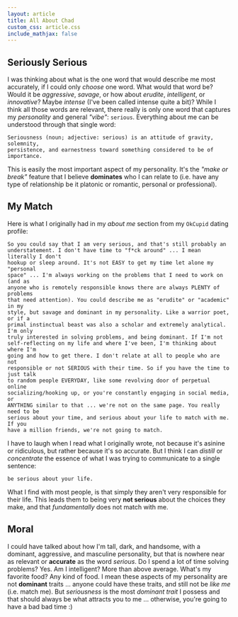 ```yaml
---
layout: article
title: All About Chad
custom_css: article.css
include_mathjax: false
---
```

## Seriously Serious
I was thinking about what is the one word that would describe me most accurately, if I could only *choose* one word. What would that word be? Would it be *aggressive*, *savage*, or how about *erudite*, *intelligent*, or *innovative*? Maybe *intense* (I've been called intense quite a bit)? While I think all those words are relevant, there really is only one word that captures my *personality* and general *"vibe"*: `serious`. Everything about me can be understood through that single word:

    Seriousness (noun; adjective: serious) is an attitude of gravity, solemnity,
    persistence, and earnestness toward something considered to be of importance.


This is easily the most important aspect of my personality. It's the *"make or break"* feature that I believe **dominates** who I can relate to (i.e. have any type of relationship be it platonic or romantic, personal or professional).

## My Match
Here is what I originally had in my *about me* section from my `OkCupid` dating profile:

    So you could say that I am very serious, and that's still probably an
    understatement. I don't have time to "f*ck around" ... I mean literally I don't
    hookup or sleep around. It's not EASY to get my time let alone my "personal
    space" ... I'm always working on the problems that I need to work on (and as
    anyone who is remotely responsible knows there are always PLENTY of problems
    that need attention). You could describe me as "erudite" or "academic" in my
    style, but savage and dominant in my personality. Like a warrior poet, or if a
    primal instinctual beast was also a scholar and extremely analytical. I'm only
    truly interested in solving problems, and being dominant. If I'm not
    self-reflecting on my life and where I've been, I'm thinking about where I'm
    going and how to get there. I don't relate at all to people who are not
    responsible or not SERIOUS with their time. So if you have the time to just talk
    to random people EVERYDAY, like some revolving door of perpetual online
    socializing/hooking up, or you're constantly engaging in social media, or
    ANYTHING similar to that ... we're not on the same page. You really need to be
    serious about your time, and serious about your life to match with me. If you
    have a million friends, we're not going to match.


I have to laugh when I read what I originally wrote, not because it's asinine or ridiculous, but rather because it's so accurate. But I think I can *distill* or *concentrate* the essence of what I was trying to communicate to a single sentence:
```
be serious about your life.
```

What I find with most people, is that simply they aren't very responsible for their life. This leads them to being very **not serious** about the choices they make, and that *fundamentally* does not match with me.

## Moral
I could have talked about how I'm tall, dark, and handsome, with a dominant, aggressive, and masculine personality, but that is nowhere near as relevant or **accurate** as the word *serious*. Do I spend a lot of time solving problems? Yes. Am I intelligent? More than above average. What's my favorite food? Any kind of food. I mean these aspects of my personality are not **dominant** traits ... anyone could have these traits, and still not be *like me* (i.e. match me). But *seriousness* is the most *dominant trait* I possess and that should always be what attracts you to me ... otherwise, you're going to have a bad bad time :)

